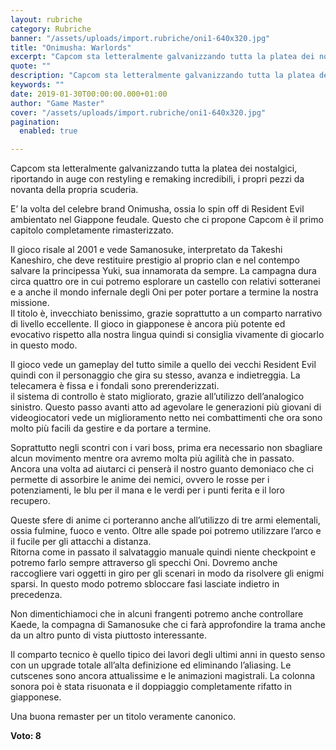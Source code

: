 ```yaml
---
layout: rubriche
category: Rubriche
banner: "/assets/uploads/import.rubriche/oni1-640x320.jpg"
title: "Onimusha: Warlords"
excerpt: "Capcom sta letteralmente galvanizzando tutta la platea dei nostalgici, riportando in auge con restyling e remaking incredibili, i propri pezzi da novanta della propria scuderia. E’ la volta del celebre brand Onimusha, ossia lo spin off di Resident Evil ambientato nel Giappone feudale. Questo che ci propone Capcom è il primo capitolo completamente rimasterizzato. Il [&hellip"
quote: ""
description: "Capcom sta letteralmente galvanizzando tutta la platea dei nostalgici, riportando in auge con restyling e remaking incredibili, i propri pezzi da novanta della propria scuderia. E’ la volta del celebre brand Onimusha, ossia lo spin off di Resident Evil ambientato nel Giappone feudale. Questo che ci propone Capcom è il primo capitolo completamente rimasterizzato. Il [&hellip"
keywords: ""
date: 2019-01-30T00:00:00.000+01:00
author: "Game Master"
cover: "/assets/uploads/import.rubriche/oni1-640x320.jpg"
pagination:
  enabled: true

---
```


Capcom sta letteralmente galvanizzando tutta la platea dei nostalgici, riportando in auge con restyling e remaking incredibili, i propri pezzi da novanta della propria scuderia.

E’ la volta del celebre brand Onimusha, ossia lo spin off di Resident Evil ambientato nel Giappone feudale. Questo che ci propone Capcom è il primo capitolo completamente rimasterizzato.

Il gioco risale al 2001 e vede Samanosuke, interpretato da Takeshi Kaneshiro, che deve restituire prestigio al proprio clan e nel contempo salvare la principessa Yuki, sua innamorata da sempre. La campagna dura circa quattro ore in cui potremo esplorare un castello con relativi sotteranei e a anche il mondo infernale degli Oni per poter portare a termine la nostra missione.  
Il titolo è, invecchiato benissimo, grazie soprattutto a un comparto narrativo di livello eccellente. Il gioco in giapponese è ancora più potente ed evocativo rispetto alla nostra lingua quindi si consiglia vivamente di giocarlo in questo modo.

Il gioco vede un gameplay del tutto simile a quello dei vecchi Resident Evil quindi con il personaggio che gira su stesso, avanza e indietreggia. La telecamera è fissa e i fondali sono prerenderizzati.  
il sistema di controllo è stato migliorato, grazie all’utilizzo dell’analogico sinistro. Questo passo avanti atto ad agevolare le generazioni più giovani di videogiocatori vede un miglioramento netto nei combattimenti che ora sono molto più facili da gestire e da portare a termine.

Soprattutto negli scontri con i vari boss, prima era necessario non sbagliare alcun movimento mentre ora avremo molta più agilità che in passato.  
Ancora una volta ad aiutarci ci penserà il nostro guanto demoniaco che ci permette di assorbire le anime dei nemici, ovvero le rosse per i potenziamenti, le blu per il mana e le verdi per i punti ferita e il loro recupero.

Queste sfere di anime ci porteranno anche all’utilizzo di tre armi elementali, ossia fulmine, fuoco e vento. Oltre alle spade poi potremo utilizzare l’arco e il fucile per gli attacchi a distanza.  
Ritorna come in passato il salvataggio manuale quindi niente checkpoint e potremo farlo sempre attraverso gli specchi Oni. Dovremo anche raccogliere vari oggetti in giro per gli scenari in modo da risolvere gli enigmi sparsi. In questo modo potremo sbloccare fasi lasciate indietro in precedenza.

Non dimentichiamoci che in alcuni frangenti potremo anche controllare Kaede, la compagna di Samanosuke che ci farà approfondire la trama anche da un altro punto di vista piuttosto interessante.

Il comparto tecnico è quello tipico dei lavori degli ultimi anni in questo senso con un upgrade totale all’alta definizione ed eliminando l’aliasing. Le cutscenes sono ancora attualissime e le animazioni magistrali. La colonna sonora poi è stata risuonata e il doppiaggio completamente rifatto in giapponese.

Una buona remaster per un titolo veramente canonico.

**Voto: 8** 